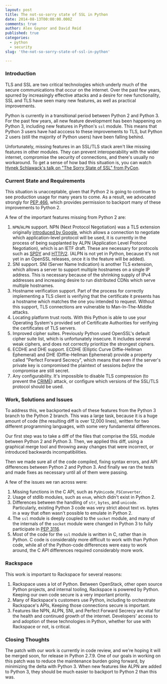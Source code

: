 ```yaml
---
layout: post
title: The not-so-sorry state of SSL in Python
date: 2014-08-13T00:00:00.000Z
comments: true
author: Alex Gaynor and David Reid
published: true
categories:
  - python
  - security
slug: 'the-not-so-sorry-state-of-ssl-in-python'   

---
```

### Introduction
TLS and SSL are two critical technologies which underly much of the secure
communications that occur on the internet. Over the past few years, spurred by
increasingly effective attacks and a desire for new functionality, SSL and TLS
have seen many new features, as well as practical improvements.

Python is currently in a transitional period between Python 2 and Python 3. For
the past few years, all new feature development has been happening on Python 3,
including new features in Python's `ssl` module. This means that Python 3 users
have had acccess to these improvements to TLS, but Python 2 users (still the
majority of Python users) have been falling behind.

<!-- more -->

Unfortunately, missing features in an SSL/TLS stack aren't like missing
features in other modules. They can prevent interoperability with the wider
internet, compromise the security of connections, and there's usually no
workaround. To get a sense of how bad this situation is, you can watch [Hynek
Schlawack's talk on "The Sorry State of SSL" from
PyCon](https://hynek.me/talks/tls/).

### Current State and Requirements
This situation is unacceptable, given that Python 2 is going to continue to see
production usage for many years to come. As a result, we advocated strongly for
[PEP 466](http://legacy.python.org/dev/peps/pep-0466/), which provides
permission to backport many of these improvements to Python 2.

A few of the important features missing from Python 2 are:

1. `NPN`/`ALPN` support. NPN (Next Protocol Negotiation) was a TLS extension
   originally [introduced by
   Google](https://technotes.googlecode.com/git/nextprotoneg.html), which
   allows a connection to negotiate which application-level protocol will be
   used, it is currently in the process of being supplanted by ALPN
   (Application Level Protocol Negotiation), which is an IETF draft. These are
   necessary for protocols such as [SPDY](https://en.wikipedia.org/wiki/SPDY)
   and [HTTP/2](https://en.wikipedia.org/wiki/HTTP_2.0). (ALPN is not yet in
   Python, because it's not yet in an OpenSSL releases, once it is the feature
   will be added).
2. SNI support. SNI (Server Name Indication) is another TLS extension, which
   allows a server to support multiple hostnames on a single IP address. This
   is necessary because of the shrinking supply of IPv4 addresses and
   increasing desire to run distributed CDNs which serve multiple hostnames.
3. Hostname verification support. Part of the process for correctly
   implementing a TLS client is verifying that the certificate it presents has
   a hostname which matches the one you intended to request. Without this
   support, TLS connections are vulnerable to Man-In-The-Middle attacks.
4. Locating platform trust roots. With this Python is able to use your
   Operating System's provided set of Certificate Authorities for verifying the
   certificates of TLS servers.
5. Improved cipher suites. Previously Python used OpenSSL's default cipher suite
   list, which is unfortunately insecure. It includes several weak ciphers, and
   does not correctly prioritize the strongest ciphers.
6. ECDHE and DHE support. ECDHE (Elliptic Curve Diffie-Hellman Ephemeral) and
   DHE (Diffie-Hellman Ephemeral) provide a property called "Perfect Forward
   Secrecy", which means that even if the server's private key is compromised
   the plaintext of sessions *before* the compromise are still secret.
7. Any configurability. It's impossible to disable TLS compression (to prevent
   the [CRIME](https://en.wikipedia.org/wiki/CRIME)) attack, or configure which
   versions of the SSL/TLS protocol should be used.

### Work, Solutions and Issues
To address this, we backported each of these features from the Python 3 branch
to the Python 2 branch. This was a large task, because it is a huge amount of
code (the resulting diff is over 12,000 lines), written for two different
programming languages, with some very fundamental differences.

Our first step was to take a diff of the files that comprise the SSL module
between Python 2 and Python 3. Then, we applied this diff, using a graphical
merge tool and throwing away changes that were incorrect, or introduced
backwards incompatibilities.

Then we made sure all of the code compiled, fixing syntax errors, and API
differences between Python 2 and Python 3. And finally we ran the tests and
made fixes as necessary until all of them were passing.

A few of the issues we ran across were:

1. Missing functions in the C API, such as `PyUnicode_FSConverter`.
2. Usage of stdlib modules, such as `enum`, which didn't exist in Python 2.
3. Differences between the handling of `str`, `bytes`, and `unicode`.
   Particularly, existing Python 3 code was very strict about text vs. bytes in
   a way that often wasn't possible to emulate in Python 2.
4. The `ssl` module is deeply coupled to the `socket` module, and many of the
   internals of the `socket` module were changed in Python 3 to fully
   participate in [PEP 3116](http://legacy.python.org/dev/peps/pep-3116/).
5. Most of the code for the `ssl` module is written in C, rather than in
   Python. C code is considerably more difficult to work with than Python code,
   while all of the Python-code differences were easy to work around, the C API
   differences required considerably more work.

### Rackspace
This work is important to Rackspace for several reasons:

1. Rackspace uses a lot of Python. Between OpenStack, other open source Python
   projects, and internal tooling, Rackspace is powered by Python. Keeping our
   own code secure is a very important priority.
2. Many of Rackspace's customers use Python, including to orchestrate
   Rackspace's APIs, Keeping those connections secure is important.
3. Features like NPN, ALPN, SNI, and Perfect Forward Secrecy are vital for the
   health and continued growth of the internet. Developers' access to and
   adoption of these technologies in Python, whether for use with Rackspace or
   not, is critical.

### Closing Thoughts
The patch with our work is currently in code review, and we're hoping it will
be merged soon, for release in Python 2.7.9. One of our goals in working on
this patch was to reduce the maintenance burden going forward, by minimizing
the delta with Python 3. When new features like ALPN are added to Python 3,
they should be much easier to backport to Python 2 than this was.
